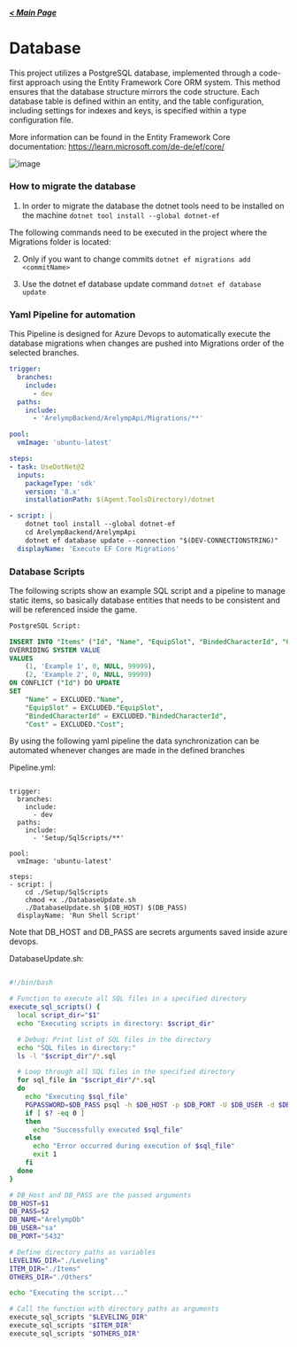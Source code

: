 ##### <a href="../Documentation.md">< Main Page</a>
# Database

This project utilizes a PostgreSQL database, implemented through a code-first approach using the Entity Framework Core ORM system. This method ensures that the database structure mirrors the code structure. Each database table is defined within an entity, and the table configuration, including settings for indexes and keys, is specified within a type configuration file.

More information can be found in the Entity Framework Core documentation: https://learn.microsoft.com/de-de/ef/core/

![image](./Database.png)

### How to migrate the database

1. In order to migrate the database the dotnet tools need to be installed on the machine
```dotnet tool install --global dotnet-ef```

The following commands need to be executed in the project where the Migrations folder is located:

2. Only if you want to change commits 
```dotnet ef migrations add <commitName>```

3. Use the dotnet ef database update command
```dotnet ef database update```

### Yaml Pipeline for automation

This Pipeline is designed for Azure Devops to automatically execute the database migrations when changes are pushed into Migrations order of the selected branches.

```Yaml
trigger:
  branches:
    include:
      - dev
  paths:
    include:
      - 'ArelympBackend/ArelympApi/Migrations/**'

pool:
  vmImage: 'ubuntu-latest'

steps:
- task: UseDotNet@2
  inputs:
    packageType: 'sdk'
    version: '8.x'
    installationPath: $(Agent.ToolsDirectory)/dotnet

- script: |
    dotnet tool install --global dotnet-ef
    cd ArelympBackend/ArelympApi
    dotnet ef database update --connection "$(DEV-CONNECTIONSTRING)"
  displayName: 'Execute EF Core Migrations'
  ```

### Database Scripts

The following scripts show an example SQL script and a pipeline to manage static items, so basically database entities that needs to be consistent and will be referenced inside the game.

```SQL
PostgreSQL Script:

INSERT INTO "Items" ("Id", "Name", "EquipSlot", "BindedCharacterId", "Cost")
OVERRIDING SYSTEM VALUE
VALUES
    (1, 'Example 1', 0, NULL, 99999),
    (2, 'Example 2', 0, NULL, 99999)
ON CONFLICT ("Id") DO UPDATE
SET
    "Name" = EXCLUDED."Name",
    "EquipSlot" = EXCLUDED."EquipSlot",
    "BindedCharacterId" = EXCLUDED."BindedCharacterId",
    "Cost" = EXCLUDED."Cost";
```

By using the following yaml pipeline the data synchronization can be automated whenever changes are made in the defined branches 

Pipeline.yml:
```YML

trigger:
  branches:
    include:
      - dev
  paths:
    include:
      - 'Setup/SqlScripts/**'

pool:
  vmImage: 'ubuntu-latest'

steps:
- script: |
    cd ./Setup/SqlScripts
    chmod +x ./DatabaseUpdate.sh
    ./DatabaseUpdate.sh $(DB_HOST) $(DB_PASS)
  displayName: 'Run Shell Script'

```

Note that DB_HOST and DB_PASS are secrets arguments saved inside azure devops.

DatabaseUpdate.sh:
```sh

#!/bin/bash

# Function to execute all SQL files in a specified directory
execute_sql_scripts() {
  local script_dir="$1" 
  echo "Executing scripts in directory: $script_dir"

  # Debug: Print list of SQL files in the directory
  echo "SQL files in directory:"
  ls -l "$script_dir"/*.sql

  # Loop through all SQL files in the specified directory
  for sql_file in "$script_dir"/*.sql
  do
    echo "Executing $sql_file"
    PGPASSWORD=$DB_PASS psql -h $DB_HOST -p $DB_PORT -U $DB_USER -d $DB_NAME -f "$sql_file"
    if [ $? -eq 0 ]
    then
      echo "Successfully executed $sql_file"
    else
      echo "Error occurred during execution of $sql_file"
      exit 1
    fi
  done
}

# DB_Host and DB_PASS are the passed arguments
DB_HOST=$1
DB_PASS=$2
DB_NAME="ArelympDb"
DB_USER="sa"
DB_PORT="5432"

# Define directory paths as variables
LEVELING_DIR="./Leveling"
ITEM_DIR="./Items"
OTHERS_DIR="./Others"

echo "Executing the script..."

# Call the function with directory paths as arguments
execute_sql_scripts "$LEVELING_DIR"
execute_sql_scripts "$ITEM_DIR"
execute_sql_scripts "$OTHERS_DIR"

```